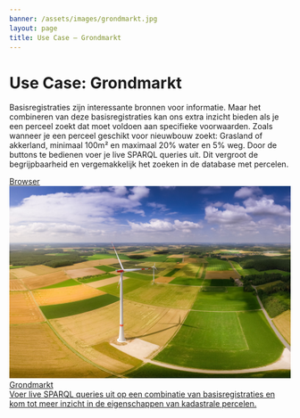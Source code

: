 ```yaml
---
banner: /assets/images/grondmarkt.jpg
layout: page
title: Use Case ― Grondmarkt
---
```

# Use Case: Grondmarkt

Basisregistraties zijn interessante bronnen voor informatie.  Maar het combineren van deze basisregistraties kan ons extra
inzicht bieden als je een perceel zoekt dat moet voldoen aan specifieke voorwaarden.  Zoals wanneer je een perceel geschikt
voor nieuwbouw zoekt: Grasland of akkerland, minimaal 100m² en maximaal 20% water en 5% weg.  Door de buttons
te bedienen voer je live SPARQL queries uit.  Dit vergroot de begrijpbaarheid en vergemakkelijk het zoeken in de database met
percelen.

<div class="cards-wrapper">
  <a href="/browsers/grondmarkt/">
    <div class="card">
      <div class="card-type">Browser</div>
      <img class="card-image" src="/assets/images/grondmarkt.jpg">
      <div class="card-title">Grondmarkt</div>
      <div class="card-description">Voer live SPARQL queries uit op een combinatie van basisregistraties en kom tot meer inzicht in de eigenschappen van kadastrale percelen.</div>
    </div>
  </a>
</div>
